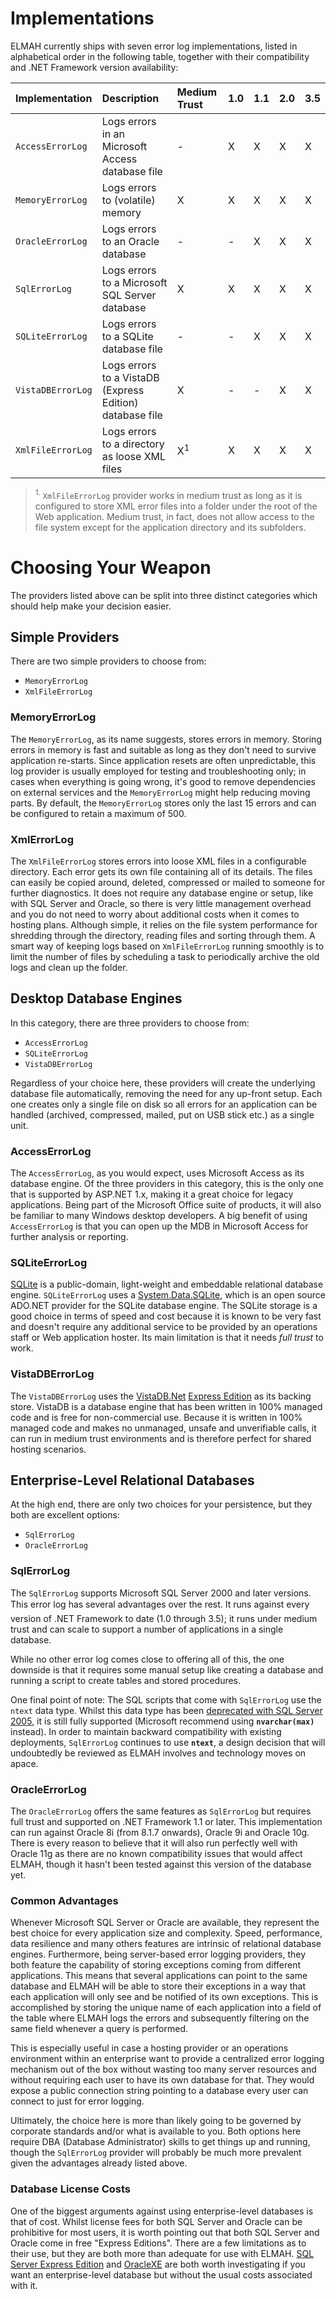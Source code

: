 

# Implementations #

ELMAH currently ships with seven error log implementations, listed in alphabetical order in the following table, together with their compatibility and .NET Framework version availability:

| **Implementation**  | **Description**                                            | **Medium Trust** | **1.0** | **1.1** | **2.0** | **3.5** |
|:--------------------|:-----------------------------------------------------------|:-----------------|:--------|:--------|:--------|:--------|
| `AccessErrorLog`    | Logs errors in an Microsoft Access database file           | -                | X       | X       | X       | X       |
| `MemoryErrorLog`    | Logs errors to (volatile) memory                           | X                | X       | X       | X       | X       |
| `OracleErrorLog`    | Logs errors to an Oracle database                          | -                | -       | X       | X       | X       |
| `SqlErrorLog`       | Logs errors to a Microsoft SQL Server database             | X                | X       | X       | X       | X       |
| `SQLiteErrorLog`    | Logs errors to a SQLite database file                      | -                | -       | X       | X       | X       |
| `VistaDBErrorLog`   | Logs errors to a VistaDB (Express Edition) database file   | X                | -       | -       | X       | X       |
| `XmlFileErrorLog`   | Logs errors to a directory as loose XML files              | X<sup>1</sup>           | X       | X       | X       | X       |

> <sup>1.</sup> `XmlFileErrorLog` provider works in medium trust as long as it is configured to store XML error files into a folder under the root of the Web application. Medium trust, in fact, does not allow access to the file system except for the application directory and its subfolders.

# Choosing Your Weapon #

The providers listed above can be split into three distinct categories which should help make your decision easier.

## Simple Providers ##

There are two simple providers to choose from:

  * `MemoryErrorLog`
  * `XmlFileErrorLog`

### MemoryErrorLog ###

The `MemoryErrorLog`, as its name suggests, stores errors in memory. Storing errors in memory is fast and suitable as long as they don't need to survive application re-starts. Since application resets are often unpredictable, this log provider is usually employed for testing and troubleshooting only; in cases when everything is going wrong, it's good to remove dependencies on external services and the `MemoryErrorLog` might help reducing moving parts. By default, the `MemoryErrorLog` stores only the last 15 errors and can be configured to retain a maximum of 500.

### XmlErrorLog ###

The `XmlFileErrorLog` stores errors into loose XML files in a configurable directory. Each error gets its own file containing all of its details. The files can easily be copied around, deleted, compressed or mailed to someone for further diagnostics. It does not require any database engine or setup, like with SQL Server and Oracle, so there is very little management overhead and you do not need to worry about additional costs when it comes to hosting plans. Although simple, it relies on the file system performance for shredding through the directory, reading files and sorting through them. A smart way of keeping logs based on `XmlFileErrorLog` running smoothly is to limit the number of files by scheduling a task to periodically archive the old logs and clean up the folder.

## Desktop Database Engines ##

In this category, there are three providers to choose from:

  * `AccessErrorLog`
  * `SQLiteErrorLog`
  * `VistaDBErrorLog`

Regardless of your choice here, these providers will create the underlying database file automatically, removing the need for any up-front setup. Each one creates only a single file on disk so all errors for an application can be handled (archived, compressed, mailed, put on USB stick etc.) as a single unit.

### AccessErrorLog ###

The `AccessErrorLog`, as you would expect, uses Microsoft Access as its database engine. Of the three providers in this category, this is the only one that is supported by ASP.NET 1.x, making it a great choice for legacy applications. Being part of the Microsoft Office suite of products, it will also be familiar to many Windows desktop developers. A big benefit of using `AccessErrorLog` is that you can open up the MDB in Microsoft Access for further analysis or reporting.

### SQLiteErrorLog ###

[SQLite](http://www.sqlite.org/) is a public-domain, light-weight and embeddable relational database engine. `SQLiteErrorLog` uses a [System.Data.SQLite](http://sqlite.phxsoftware.com/), which is an open source ADO.NET provider for the SQLite database engine. The SQLite storage is a good choice in terms of speed and cost because it is known to be very fast and doesn't require any additional service to be provided by an operations staff or Web application hoster. Its main limitation is that it needs _full trust_ to work.

### VistaDBErrorLog ###

The `VistaDBErrorLog` uses the [VistaDB.Net](http://www.vistadb.net/) [Express Edition](http://vistadb.net/blog/vistadb-news/vistadb-express-release/) as its backing store. VistaDB is a database engine that has been written in 100% managed code and is free for non-commercial use. Because it is written in 100% managed code and makes no unmanaged, unsafe and unverifiable calls, it can run in medium trust environments and is therefore perfect for shared hosting scenarios.

## Enterprise-Level Relational Databases ##

At the high end, there are only two choices for your persistence, but they both are excellent options:

  * `SqlErrorLog`
  * `OracleErrorLog`

### SqlErrorLog ###

The `SqlErrorLog` supports Microsoft SQL Server 2000 and later versions. This error log has several advantages over the rest. It runs against every version of .NET Framework to date (1.0 through 3.5); it runs under medium trust and can scale to support a number of applications in a single database.

While no other error log comes close to offering all of this, the one downside is that it requires some manual setup like creating a database and running a script to create tables and stored procedures.

One final point of note: The SQL scripts that come with `SqlErrorLog` use the `ntext` data type. Whilst this data type has been [deprecated with SQL Server 2005](http://msdn.microsoft.com/en-us/library/ms143729.aspx),  it is still fully supported (Microsoft recommend using **`nvarchar(max)`** instead). In order to maintain backward compatibility with existing deployments, `SqlErrorLog` continues to use **`ntext`**, a design decision that will undoubtedly be reviewed as ELMAH involves and technology moves on apace.

### OracleErrorLog ###

The `OracleErrorLog` offers the same features as `SqlErrorLog` but requires full trust and supported on .NET Framework 1.1 or later. This implementation can run against Oracle 8i (from 8.1.7 onwards), Oracle 9i and Oracle 10g. There is every reason to believe that it will also run perfectly well with Oracle 11g as there are no known compatibility issues that would affect ELMAH, though it hasn't been tested against this version of the database yet.

### Common Advantages ###

Whenever Microsoft SQL Server or Oracle are available, they represent the best choice for every application size and complexity. Speed, performance, data resilience and many others features are intrinsic of relational database engines. Furthermore, being server-based error logging providers, they both feature the capability of storing exceptions coming from different applications. This means that several applications can point to the same database and ELMAH will be able to store their exceptions in a way that each application will only see and be notified of its own exceptions. This is accomplished by storing the unique name of each application into a field of the table where ELMAH logs the errors and subsequently filtering on the same field whenever a query is performed.

This is especially useful in case a hosting provider or an operations environment within an enterprise want to provide a centralized error logging mechanism out of the box without wasting too many server resources and without requiring each user to have its own database for that. They would expose a public connection string pointing to a database every user can connect to just for error logging.

Ultimately, the choice here is more than likely going to be governed by corporate standards and/or what is available to you.
Both options here require DBA (Database Administrator) skills to get things up and running, though the `SqlErrorLog` provider will probably be much more prevalent given the advantages already listed above.

### Database License Costs ###

One of the biggest arguments against using enterprise-level databases is that of cost. Whilst license fees for both SQL Server and Oracle can be prohibitive for most users, it is worth pointing out that both SQL Server and Oracle come in free "Express Editions". There are a few limitations as to their use, but they are both more than adequate for use with ELMAH. [SQL Server Express Edition](http://www.microsoft.com/express/sql/default.aspx) and [OracleXE](http://www.oracle.com/technology/software/products/database/xe/index.html) are both worth investigating if you want an enterprise-level database but without the usual costs associated with it.